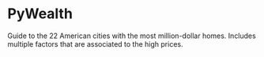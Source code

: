 # PyWealth
Guide to the 22 American cities with the most million-dollar homes. Includes multiple factors that are associated to the high prices.
